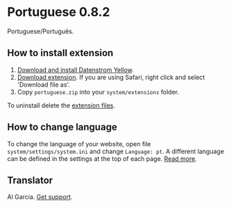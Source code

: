 Portuguese 0.8.2
================
Portuguese/Português.

## How to install extension

1. [Download and install Datenstrom Yellow](https://github.com/datenstrom/yellow/).
2. [Download extension](https://github.com/datenstrom/yellow-extensions/raw/master/zip/portuguese.zip). If you are using Safari, right click and select 'Download file as'.
3. Copy `portuguese.zip` into your `system/extensions` folder.

To uninstall delete the [extension files](update.ini).

## How to change language

To change the language of your website, open file `system/settings/system.ini` and change `Language: pt`. A different language can be defined in the settings at the top of each page. [Read more](https://developers.datenstrom.se/help/adjusting-system#system-settings).

## Translator

Al Garcia. [Get support](https://developers.datenstrom.se/help/support).
